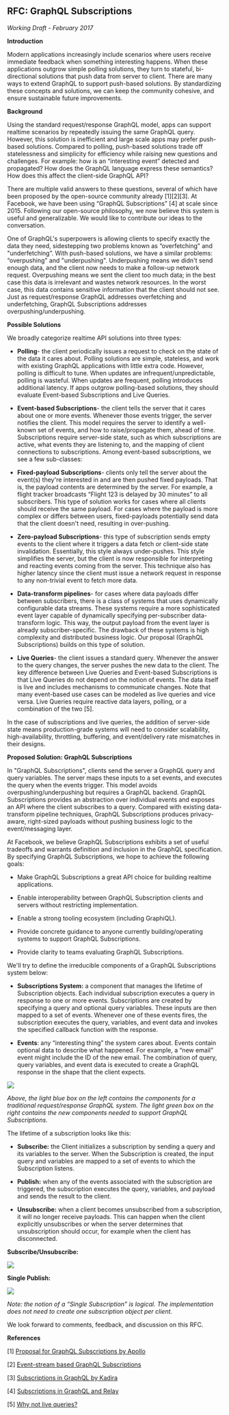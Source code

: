 RFC: GraphQL Subscriptions
-------

*Working Draft - February 2017*

**Introduction**

Modern applications increasingly include scenarios where users receive immediate feedback when something interesting happens. When these applications outgrow simple polling solutions, they turn to stateful, bi-directional solutions that push data from server to client. There are many ways to extend GraphQL to support push-based solutions. By standardizing these concepts and solutions, we can keep the community cohesive, and ensure sustainable future improvements.

**Background**

Using the standard request/response GraphQL model, apps can support realtime scenarios by repeatedly issuing the same GraphQL query. However, this solution is inefficient and large scale apps may prefer push-based solutions. Compared to polling, push-based solutions trade off statelessness and simplicity for efficiency while raising new questions and challenges. For example: how is an “interesting event” detected and propagated? How does the GraphQL language express these semantics? How does this affect the client-side GraphQL API?

There are multiple valid answers to these questions, several of which have been proposed by the open-source community already [1][2][3]. At Facebook, we have been using “GraphQL Subscriptions” [4] at scale since 2015. Following our open-source philosophy, we now believe this system is useful and generalizable. We would like to contribute our ideas to the conversation.

One of GraphQL's superpowers is allowing clients to specify exactly the data they need, sidestepping two problems known as “overfetching" and "underfetching”. With push-based solutions, we have a similar problems: “overpushing" and "underpushing". Underpushing means we didn't send enough data, and the client now needs to make a follow-up network request. Overpushing means we sent the client too much data; in the best case this data is irrelevant and wastes network resources. In the worst case, this data contains sensitive information that the client should not see. Just as request/response GraphQL addresses overfetching and underfetching, GraphQL Subscriptions addresses overpushing/underpushing.

**Possible Solutions**

We broadly categorize realtime API solutions into three types:

 * **Polling**- the client periodically issues a request to check on the state of the data it cares about. Polling solutions are simple, stateless, and work with existing GraphQL applications with little extra code. However, polling is difficult to tune. When updates are infrequent/unpredictable, polling is wasteful. When updates are frequent, polling introduces additional latency. If apps outgrow polling-based solutions, they should evaluate Event-based Subscriptions and Live Queries.

 * **Event-based Subscriptions**- the client tells the server that it cares about one or more events. Whenever those events trigger, the server notifies the client. This model requires the server to identify a well-known set of events, and how to raise/propagate them, ahead of time. Subscriptions require server-side state, such as which subscriptions are active, what events they are listening to, and the mapping of client connections to subscriptions. Among event-based subscriptions, we see a few sub-classes:

  * **Fixed-payload Subscriptions**- clients only tell the server about the event(s) they're interested in and are then pushed fixed payloads. That is, the payload contents are determined by the server. For example, a flight tracker broadcasts “Flight 123 is delayed by 30 minutes” to all subscribers. This type of solution works for cases where all clients should receive the same payload. For cases where the payload is more complex or differs between users, fixed-payloads potentially send data that the client doesn't need, resulting in over-pushing.

  * **Zero-payload Subscriptions**- this type of subscription sends empty events to the client where it triggers a data fetch or client-side state invalidation. Essentially, this style always under-pushes. This style simplifies the server, but the client is now responsible for interpreting and reacting events coming from the server. This technique also has higher latency since the client must issue a network request in response to any non-trivial event to fetch more data.

  * **Data-transform pipelines**- for cases where data payloads differ between subscribers, there is a class of systems that uses dynamically configurable data streams. These systems require a more sophisticated event layer capable of dynamically specifying per-subscriber data-transform logic. This way, the output payload from the event layer is already subscriber-specific. The drawback of these systems is high complexity and distributed business logic. Our proposal (GraphQL Subscriptions) builds on this type of solution.

 * **Live Queries**- the client issues a standard query. Whenever the answer to the query changes, the server pushes the new data to the client. The key difference between Live Queries and Event-based Subscriptions is that Live Queries do not depend on the notion of events. The data itself is live and includes mechanisms to communicate changes. Note that many event-based use cases can be modeled as live queries and vice versa. Live Queries require reactive data layers, polling, or a combination of the two [5].

In the case of subscriptions and live queries, the addition of server-side state means production-grade systems will need to consider scalability, high-availability, throttling, buffering, and event/delivery rate mismatches in their designs.

**Proposed Solution: GraphQL Subscriptions**

In "GraphQL Subscriptions", clients send the server a GraphQL query and query variables. The server maps these inputs to a set events, and executes the query when the events trigger. This model avoids overpushing/underpushing but requires a GraphQL backend. GraphQL Subscriptions provides an abstraction over individual events and exposes an API where the client subscribes to a query. Compared with existing data-transform pipeline techniques, GraphQL Subscriptions produces privacy-aware, right-sized payloads without pushing business logic to the event/messaging layer.

At Facebook, we believe GraphQL Subscriptions exhibits a set of useful tradeoffs and warrants definition and inclusion in the GraphQL specification. By specifying GraphQL Subscriptions, we hope to achieve the following goals:

* Make GraphQL Subscriptions a great API choice for building realtime applications.

* Enable interoperability between GraphQL Subscription clients and servers without restricting implementation.

* Enable a strong tooling ecosystem (including GraphiQL).

* Provide concrete guidance to anyone currently building/operating systems to support GraphQL Subscriptions.

* Provide clarity to teams evaluating GraphQL Subscriptions.

We'll try to define the irreducible components of a GraphQL Subscriptions system below:

* **Subscriptions System:** a component that manages the lifetime of Subscription objects. Each individual subscription executes a query in response to one or more events. Subscriptions are created by specifying a query and optional query variables. These inputs are then mapped to a set of events. Whenever one of these events fires, the subscription executes the query, variables, and event data and invokes the specified callback function with the response.

* **Events**: any “interesting thing” the system cares about. Events contain optional data to describe what happened. For example, a “new email” event might include the ID of the new email. The combination of query, query variables, and event data is executed to create a GraphQL response in the shape that the client expects.

![](subscriptions_01.png)

*Above, the light blue box on the left contains the components for a traditional request/response GraphQL system. The light green box on the right contains the new components needed to support GraphQL Subscriptions.*

The lifetime of a subscription looks like this:

* **Subscribe:** the Client initializes a subscription by sending a query and its variables to the server.  When the Subscription is created, the input query and variables are mapped to a set of events to which the Subscription listens.

* **Publish:** when any of the events associated with the subscription are triggered, the subscription executes the query, variables, and payload and sends the result to the client.

* **Unsubscribe:** when a client becomes unsubscribed from a subscription, it will no longer receive payloads. This can happen when the client explicitly unsubscribes or when the server determines that unsubscription should occur, for example when the client has disconnected.

**Subscribe/Unsubscribe:**

![](subscriptions_02.png)


**Single Publish:**

![](subscriptions_03.png)

*Note: the notion of a “Single Subscription” is logical. The implementation does not need to create one subscription object per client.*

We look forward to comments, feedback, and discussion on this RFC.

**References**

[1] [Proposal for GraphQL Subscriptions by Apollo](https://dev-blog.apollodata.com/a-proposal-for-graphql-subscriptions-1d89b1934c18)

[2] [Event-stream based GraphQL Subscriptions](https://gist.github.com/OlegIlyenko/a5a9ab1b000ba0b5b1ad)

[3] [Subscriptions in GraphQL by Kadira](https://kadira.io/blog/graphql/subscriptions-in-graphql)

[4] [Subscriptions in GraphQL and Relay](http://graphql.org/blog/subscriptions-in-graphql-and-relay/)

[5] [Why not live queries?](http://graphql.org/blog/subscriptions-in-graphql-and-relay/#why-not-live-queries)
